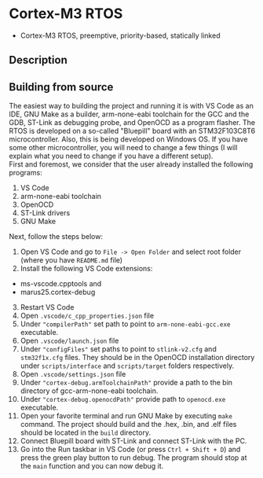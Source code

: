 # Cortex-M3 RTOS
 - Cortex-M3 RTOS, preemptive, priority-based, statically linked

## Description 

## Building from source
The easiest way to building the project and running it is with VS Code as an IDE, GNU Make as a builder, arm-none-eabi toolchain for the GCC and the GDB, ST-Link as debugging probe, and OpenOCD as a program flasher. The RTOS is developed on a so-called "Bluepill" board with an STM32F103C8T6 microcontroller. Also, this is being developed on Windows OS. If you have some other microcontroller, you will need to change a few things (I will explain what you need to change if you have a different setup).  
First and foremost, we consider that the user already installed the following programs:  
1. VS Code
2. arm-none-eabi toolchain
3. OpenOCD
4. ST-Link drivers
5. GNU Make  
  
Next, follow the steps below:
1. Open VS Code and go to `File -> Open Folder` and select root folder (where you have `README.md` file)
2. Install the following VS Code extensions:
 - ms-vscode.cpptools and
 - marus25.cortex-debug
3. Restart VS Code
4. Open `.vscode/c_cpp_properties.json` file
5. Under `"compilerPath"` set path to point to `arm-none-eabi-gcc.exe` executable.
6. Open `.vscode/launch.json` file
7. Under `"configFiles"` set paths to point to `stlink-v2.cfg` and `stm32f1x.cfg` files. They should be in the OpenOCD installation directory under `scripts/interface` and `scripts/target` folders respectively.
8. Open `.vscode/settings.json` file
9. Under `"cortex-debug.armToolchainPath"` provide a path to the bin directory of gcc-arm-none-eabi toolchain.
10. Under `"cortex-debug.openocdPath"` provide path to `openocd.exe` executable.
11. Open your favorite terminal and run GNU Make by executing `make` command. The project should build and the .hex, .bin, and .elf files should be located in the `build` directory.
12. Connect Bluepill board with ST-Link and connect ST-Link with the PC.
12. Go into the Run taskbar in VS Code (or press `Ctrl + Shift + D`) and press the green play button to run debug. The program should stop at the `main` function and you can now debug it.
